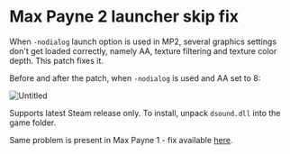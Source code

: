 # Max Payne 2 launcher skip fix

When `-nodialog` launch option is used in MP2, several graphics settings don't get loaded correctly, namely AA, texture filtering and texture color depth. This patch fixes it.  

Before and after the patch, when `-nodialog` is used and AA set to 8:

![Untitled](https://github.com/c6-dev/mp2fix/assets/31777460/87506cd4-35a1-48e3-98d8-b8cde09e9354)

Supports latest Steam release only. To install, unpack `dsound.dll` into the game folder.

Same problem is present in Max Payne 1 - fix available [here](https://github.com/c6-dev/mp1fix).
